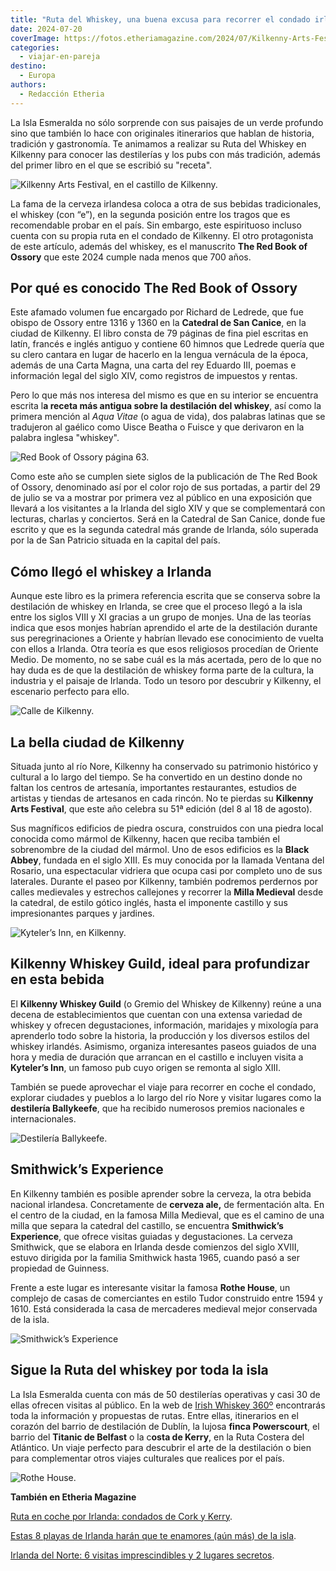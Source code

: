 ```yaml
---
title: "Ruta del Whiskey, una buena excusa para recorrer el condado irlandés de  Kilkenny"
date: 2024-07-20
coverImage: https://fotos.etheriamagazine.com/2024/07/Kilkenny-Arts-Festival.jpg
categories: 
  - viajar-en-pareja
destino: 
  - Europa
authors: 
  - Redacción Etheria
---
```


La Isla Esmeralda no sólo sorprende con sus paisajes de un verde profundo sino que 
también lo hace con originales itinerarios que hablan de historia, tradición y 
gastronomía. Te animamos a realizar su Ruta del Whiskey en Kilkenny para conocer las 
destilerías y los pubs con más tradición, además del primer libro en el que se escribió 
su "receta". 

![Kilkenny Arts Festival, en el castillo de Kilkenny.](https://fotos.etheriamagazine.com/2024/07/Kilkenny-Arts-Festival.jpg "Kilkenny Arts Festival, en el castillo de Kilkenny. © Dylan Vaughan Photog.")

La fama de la cerveza irlandesa coloca a otra de sus bebidas tradicionales, el whiskey 
(con “e”), en la segunda posición entre los tragos que es recomendable probar en el 
país. Sin embargo, este espirituoso incluso cuenta con su propia ruta en el condado de 
Kilkenny. El otro protagonista de este artículo, además del whiskey, es el manuscrito 
**The Red Book of Ossory** que este 2024 cumple nada menos que 700 años. 

## Por qué es conocido The Red Book of Ossory

Este afamado volumen fue encargado por Richard de Ledrede, que fue obispo de Ossory 
entre 1316 y 1360 en la **Catedral de San Canice**, en la ciudad de Kilkenny. El libro 
consta de 79 páginas de fina piel escritas en latín, francés e inglés antiguo y contiene 
60 himnos que Ledrede quería que su clero cantara en lugar de hacerlo en la lengua 
vernácula de la época, además de una Carta Magna, una carta del rey Eduardo III, poemas 
e información legal del siglo XIV, como registros de impuestos y rentas. 

Pero lo que más nos interesa del mismo es que en su interior se encuentra escrita l**a 
receta más antigua sobre la destilación del whiskey**, así como la primera mención al 
_Aqua Vitae_ (o agua de vida), dos palabras latinas que se tradujeron al gaélico como 
Uisce Beatha o Fuisce y que derivaron en la palabra inglesa "whiskey". 

![Red Book of Ossory página 63.](https://fotos.etheriamagazine.com/2024/07/Red-Book-of-Ossory.jpg "Red Book of Ossory, folio 63. © RCB Library")

Como este año se cumplen siete siglos de la publicación de The Red Book of Ossory, 
denominado así por el color rojo de sus portadas, a partir del 29 de julio se va a 
mostrar por primera vez al público en una exposición que llevará a los visitantes a la 
Irlanda del siglo XIV y que se complementará con lecturas, charlas y conciertos. Será en 
la Catedral de San Canice, donde fue escrito y que es la segunda catedral más grande de 
Irlanda, sólo superada por la de San Patricio situada en la capital del país. 

## Cómo llegó el whiskey a Irlanda

Aunque este libro es la primera referencia escrita que se conserva sobre la destilación 
de whiskey en Irlanda, se cree que el proceso llegó a la isla entre los siglos VIII y XI 
gracias a un grupo de monjes. Una de las teorías indica que esos monjes habrían 
aprendido el arte de la destilación durante sus peregrinaciones a Oriente y habrían 
llevado ese conocimiento de vuelta con ellos a Irlanda. Otra teoría es que esos 
religiosos procedían de Oriente Medio. De momento, no se sabe cuál es la más acertada, 
pero de lo que no hay duda es de que la destilación de whiskey forma parte de la 
cultura, la industria y el paisaje de Irlanda. Todo un tesoro por descubrir y Kilkenny, 
el escenario perfecto para ello. 

![Calle de Kilkenny.](https://fotos.etheriamagazine.com/2024/07/Kilkenny-calle.jpg "Calle de Kilkenny.")

## La bella ciudad de Kilkenny

Situada junto al río Nore, Kilkenny ha conservado su patrimonio histórico y cultural a 
lo largo del tiempo. Se ha convertido en un destino donde no faltan los centros de 
artesanía, importantes restaurantes, estudios de artistas y tiendas de artesanos en cada 
rincón. No te pierdas su **Kilkenny Arts Festival**, que este año celebra su 51ª edición 
(del 8 al 18 de agosto). 

Sus magníficos edificios de piedra oscura, construidos con una piedra local conocida 
como mármol de Kilkenny, hacen que reciba también el sobrenombre de la ciudad del 
mármol. Uno de esos edificios es la **Black Abbey**, fundada en el siglo XIII. Es muy 
conocida por la llamada Ventana del Rosario, una espectacular vidriera que ocupa casi 
por completo uno de sus laterales. Durante el paseo por Kilkenny, también podremos 
perdernos por calles medievales y estrechos callejones y recorrer la **Milla Medieval** 
desde la catedral, de estilo gótico inglés, hasta el imponente castillo y sus 
impresionantes parques y jardines. 

![Kyteler’s Inn, en Kilkenny.](https://fotos.etheriamagazine.com/2024/07/pub-kyteler.jpg "Pub Kyteler’s Inn, en Kilkenny.")

## Kilkenny Whiskey Guild, ideal para profundizar en esta bebida

El **Kilkenny Whiskey Guild** (o Gremio del Whiskey de Kilkenny) reúne a una decena de 
establecimientos que cuentan con una extensa variedad de whiskey y ofrecen 
degustaciones, información, maridajes y mixología para aprenderlo todo sobre la 
historia, la producción y los diversos estilos del whiskey irlandés. Asimismo, organiza 
interesantes paseos guiados de una hora y media de duración que arrancan en el castillo 
e incluyen visita a **Kyteler’s Inn**, un famoso pub cuyo origen se remonta al siglo 
XIII. 

También se puede aprovechar el viaje para recorrer en coche el condado, explorar 
ciudades y pueblos a lo largo del río Nore y visitar lugares como la **destilería 
Ballykeefe**, que ha recibido numerosos premios nacionales e internacionales. 

![Destilería Ballykeefe.](https://fotos.etheriamagazine.com/2024/07/Ballykeefe-Distillery.jpg "Destilería Ballykeefe.")

## Smithwick’s Experience

En Kilkenny también es posible aprender sobre la cerveza, la otra bebida nacional 
irlandesa. Concretamente de **cerveza ale,** de fermentación alta. En el centro de la 
ciudad, en la famosa Milla Medieval, que es el camino de una milla que separa la 
catedral del castillo, se encuentra **Smithwick’s Experience**, que ofrece visitas 
guiadas y degustaciones. La cerveza Smithwick, que se elabora en Irlanda desde comienzos 
del siglo XVIII, estuvo dirigida por la familia Smithwick hasta 1965, cuando pasó a ser 
propiedad de Guinness. 

Frente a este lugar es interesante visitar la famosa **Rothe House**, un complejo de 
casas de comerciantes en estilo Tudor construido entre 1594 y 1610. Está considerada la 
casa de mercaderes medieval mejor conservada de la isla. 

![Smithwick’s Experience](https://fotos.etheriamagazine.com/2024/07/Smithwick-Experience.jpg "Smithwick’s Experience.")

## Sigue la Ruta del whiskey por toda la isla

La Isla Esmeralda cuenta con más de 50 destilerías operativas y casi 30 de ellas ofrecen 
visitas al público. En la web de [Irish Whiskey 360º](https://irishwhiskey360.com/) 
encontrarás toda la información y propuestas de rutas. Entre ellas, itinerarios en el 
corazón del barrio de destilación de Dublín, la lujosa **finca Powerscourt**, el barrio 
del **Titanic de Belfast** o la c**osta de Kerry**, en la Ruta Costera del Atlántico. Un 
viaje perfecto para descubrir el arte de la destilación o bien para complementar otros 
viajes culturales que realices por el país. 

![Rothe House.](https://fotos.etheriamagazine.com/2024/07/Rothe-House.jpg "Rothe House.")

**También en Etheria Magazine** 

[Ruta en coche por Irlanda: condados de Cork y 
Kerry](https://etheriamagazine.com/2023/12/30/ruta-en-coche-cork-kerry/). 

[Estas 8 playas de Irlanda harán que te enamores (aún más) de la 
isla](https://etheriamagazine.com/2023/07/21/mejores-playas-irlanda/). 

[Irlanda del Norte: 6 visitas imprescindibles y 2 lugares 
secretos](https://etheriamagazine.com/2021/05/31/8-visitas-increibles-en-irlanda-del-norte/).
